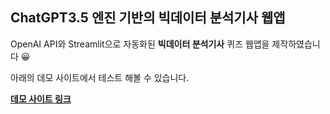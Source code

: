 ## ChatGPT3.5 엔진 기반의 빅데이터 분석기사 웹앱

OpenAI API와 Streamlit으로 자동화된 **빅데이터 분석기사** 퀴즈 웹앱을 제작하였습니다 😀

아래의 데모 사이트에서 테스트 해볼 수 있습니다.

**[데모 사이트 링크](https://bit.ly/3Y1CDHI)**
